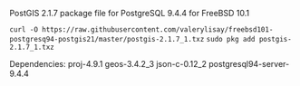 PostGIS 2.1.7 package file for PostgreSQL 9.4.4 for FreeBSD 10.1

`curl -O https://raw.githubusercontent.com/valerylisay/freebsd101-postgresq94-postgis21/master/postgis-2.1.7_1.txz`
`sudo pkg add postgis-2.1.7_1.txz`

Dependencies:
proj-4.9.1
geos-3.4.2_3
json-c-0.12_2
postgresql94-server-9.4.4
